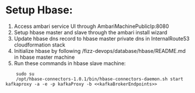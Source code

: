 # Setup Hbase:

1. Access ambari service UI through AmbariMachinePublicIp:8080
2. Setup hbase master and slave through the ambari install wizard
3. Update hbase dns record to hbase master private dns in InternalRoute53 cloudformation stack
4. Initialize hbase by following /fizz-devops/database/hbase/README.md in hbase master machine
5. Run these commands in hbase slave machine:
```
    sudo su
    /opt/hbase-connectors-1.0.1/bin/hbase-connectors-daemon.sh start kafkaproxy -a -e -p kafkaProxy -b <<kafkaBrokerEndpoints>>
```